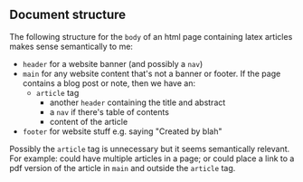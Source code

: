 ## Document structure
The following structure for the `body` of an html page containing latex articles makes sense semantically to me:

* `header` for a website banner (and possibly a `nav`)
* `main` for any website content that's not a banner or footer. If the page contains a blog post or note, then we have an:
  * `article` tag
    * another `header` containing the title and abstract
    * a `nav` if there's table of contents
    * content of the article
* `footer` for website stuff e.g. saying "Created by blah"

Possibly the `article` tag is unnecessary but it seems semantically relevant. For example: could have multiple articles in a page; or could place a link to a pdf version of the article in `main` and outside the `article` tag.
